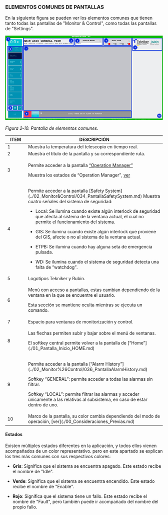 ### ELEMENTOS COMUNES DE PANTALLAS

En la siguiente figura se pueden ver los elementos comunes que tienen tanto todas las pantallas de "Monitor & Control",
como todas las pantallas de "Settings".

![Pantalla de elementos comunes](../Resources/media/image017.png)

*Figura 2‑10. Pantalla de elementos comunes.*

<table>
  <colgroup>
    <col style="width: 13%" />
    <col style="width: 86%" />
  </colgroup>
  <thead>
    <tr class="header">
      <th>ITEM</th>
      <th>DESCRIPCIÓN</th>
    </tr>
  </thead>
  <tbody>
    <tr class="odd">
      <td>1</td>
      <td>Muestra la temperatura del telescopio en tiempo real.</td>
    </tr>
    <tr class="even">
      <td>2</td>
      <td>Muestra el título de la pantalla y su correspondiente ruta.</td>
    </tr>
    <tr class="odd">
      <td>3</td>
      <td>
        <p>
          Permite acceder a la pantalla <a href="../02_Monitor&Control/035_PantallaOperationManager.md">“Operation
          Manager”</a>
        </p>
        <p>
          Muestra los estados de “Operation Manager”, <a href="./03_Elementos_Comunes_de_Pantallas.md/#estados">ver</a>
        </p>
      </td>
    </tr>
    <tr class="even">
      <td>4</td>
      <td>
        <p>
          Permite acceder a la pantalla [Safety System](../02_Monitor&Control/034_PantallaSafetySystem.md) Muestra
          cuatro señales del sistema de seguridad:
        </p>
        <ul>
          <li>
            <p>
              Local: Se ilumina cuando existe algún interlock de seguridad que
              afecta al sistema de la ventana actual, el cual no permite el
              funcionamiento del sistema.
            </p>
          </li>
          <li>
            <p>
              GIS: Se ilumina cuando existe algún interlock que proviene del
              GIS, afecte o no al sistema de la ventana actual.
            </p>
          </li>
          <li>
            <p>
              ETPB: Se ilumina cuando hay alguna seta de emergencia pulsada.
            </p>
          </li>
          <li>
            <p>
              WD: Se ilumina cuando el sistema de seguridad detecta una falta de
              “watchdog”.
            </p>
          </li>
        </ul>
      </td>
    </tr>
    <tr class="odd">
      <td>5</td>
      <td>Logotipos Tekniker y Rubin.</td>
    </tr>
    <tr class="even">
      <td>6</td>
      <td>
        <p>
          Menú con acceso a pantallas, estas cambian dependiendo de la ventana
          en la que se encuentre el usuario.
        </p>
        <p>Esta sección se mantiene oculta mientras se ejecuta un comando.</p>
      </td>
    </tr>
    <tr class="odd">
      <td>7</td>
      <td>Espacio para ventanas de monitorización y control.</td>
    </tr>
    <tr class="even">
      <td>8</td>
      <td>
        <p>Las flechas permiten subir y bajar sobre el menú de ventanas.</p>
        <p>
          El softkey central permite volver a la pantalla de
          [“Home”](./01_Pantalla_Inicio_HOME.md)
        </p>
      </td>
    </tr>
    <tr class="odd">
      <td>9</td>
      <td>
        <p>
          Permite acceder a la pantalla [“Alarm History”](../02_Monitor%26Control/036_PantallaAlarmHistory.md)
        </p>
        <p>
          Softkey “GENERAL”: permite acceder a todas las alarmas sin filtrar.
        </p>
        <p>
          Softkey “LOCAL”: permite filtrar las alarmas y acceder únicamente a
          las relativas al subsistema, en caso de estar dentro de uno.
        </p>
      </td>
    </tr>
    <tr class="even">
      <td>10</td>
      <td>
        Marco de la pantalla, su color cambia dependiendo del modo de operación,
        [ver](./00_Consideraciones_Previas.md)
      </td>
    </tr>
  </tbody>
</table>

#### Estados

Existen múltiples estados diferentes en la aplicación, y todos ellos vienen acompañados de un color representativo. pero
en este apartado se explican los tres más comunes con sus respectivos colores:

- **Gris**: Significa que el sistema se encuentra apagado. Este estado recibe el nombre de "Idle".

- **Verde**: Significa que el sistema se encuentra encendido. Este estado recibe el nombre de "Enable".

- **Rojo**: Significa que el sistema tiene un fallo. Este estado recibe el nombre de "Fault", pero también puede ir
  acompañado del nombre del propio fallo.

